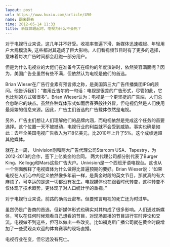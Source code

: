 ```yaml
---
layout: post
url: https://www.huxiu.com/article/490
name: 翻来翻去
time: 2012-05-14 11:33
title: 新媒体崛起时，电视为什么不会死？
---
```

对于电视行业来说，这几年并不好受。收视率普遍下滑、新媒体迅速崛起、年轻用户大规模流失, 这些都对其造成了巨大影响。人们看视频节目时有了更多的选择，意味着每次广告时间都会赶跑一部分用户。

但是为什么电视业的大佬们在准备今天在纽约的年度演讲时，依然笑容满面呢？因为，美国广告业虽然有些不满，但依然认为电视是他们的首选。

Brian Wieser在广告行业素有预言师之称，是美国第三大广告传播集团IPG的顾问。他告诉我们：“套用丘吉尔的一句话：电视是很差的广告形式，尽管如此，它也比别的方式强很多”。Brian Wieser认为：电视是一个更坚挺的广告端，人们总会忽略它的缺点。虽然各种媒体形式如雨后春笋般往外冒，但电视仍然是人们使用最频繁的信息来源。因此，广告主们首选的广告载体依然是电视。

另外，广告主们想让人们理解他们的品牌内涵，而电视依然是完成这个任务的首要选择。这个位置一天不被撼动，电视行业的利益就不会受到威胁。事实也确是如此：去年全美国电视广告收入为718亿美元，比2010年上升了5%。这个成绩远超其他媒体。

就在上一周， Univision刚和两大广告代理公司Starcom USA、Tapestry，为2012-2013的合作，签下上亿美金的合同。 两大代理公司都分别代表了Burger King、Kellogg和Mars这些广告大户。Univision是一个西班牙语电视台。这也从一个侧面解释了电视媒体为什么做得比普遍预期的要好。Brian Wieser说：“如果电视在人们心中的定义依然像多年前一样，是黄金时段的英文节目，那就真的有大麻烦了。可幸运的是这一切都没有发生。电视媒体也在跟着时代转变，这种转变不仅体现了技术趋势，更体现了对人口统计学的重视。”

对于电视行业来说，前路的确乌云密布。但要预言电视的死亡还为时过早。

虽然仍是广告商的首选，但新媒体形式也确实对其构成了很多影响。人们通过新媒体，可以在任何时候观看自己想看的节目，对现场直播的节目进行实时评论和交流。电视做不到这些，但可以做出一些改变。比如福克斯广播公司就在黄金时段增加了一些受观众欢迎的体育赛事的现场直播。

电视行业在变，但它远没有死亡。

